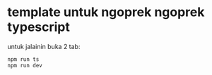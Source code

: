 # template untuk ngoprek ngoprek typescript

untuk jalainin buka 2 tab:

```
npm run ts
npm run dev
```
